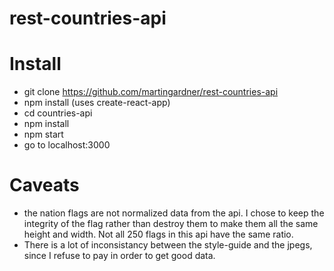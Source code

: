 # rest-countries-api

# Install

- git clone https://github.com/martingardner/rest-countries-api
- npm install (uses create-react-app)
- cd countries-api
- npm install
- npm start
- go to localhost:3000

# Caveats

- the nation flags are not normalized data from the api. I chose to keep the integrity of the flag rather than destroy them to make them all the same height and width. Not all 250 flags in this api have the same ratio.
- There is a lot of inconsistancy between the style-guide and the jpegs, since I refuse to pay in order to get good data.
